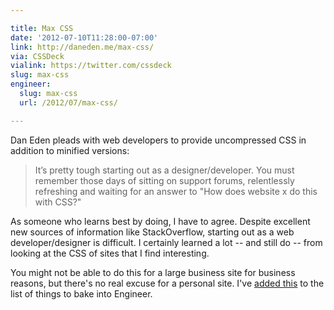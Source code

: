 ```yaml
---

title: Max CSS
date: '2012-07-10T11:28:00-07:00'
link: http://daneden.me/max-css/
via: CSSDeck
vialink: https://twitter.com/cssdeck
slug: max-css
engineer:
  slug: max-css
  url: /2012/07/max-css/

---
```


Dan Eden pleads with web developers to provide uncompressed CSS in addition to minified versions:

> It’s pretty tough starting out as a designer/developer. You must remember those days of sitting on support forums, relentlessly refreshing and waiting for an answer to "How does website x do this with CSS?"

As someone who learns best by doing, I have to agree. Despite excellent new sources of information like StackOverflow, starting out as a web developer/designer is difficult. I certainly learned a lot -- and still do -- from looking at the CSS of sites that I find interesting.

You might not be able to do this for a large business site for business reasons, but there's no real excuse for a personal site. I've [added this][1] to the list of things to bake into Engineer.

[1]: https://trello.com/c/rR6cRubk
